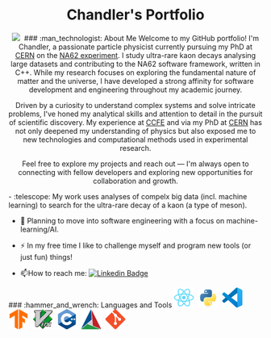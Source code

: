 <div id="header" align="center">
  <h1>Chandler's Portfolio</h1>
</div>
<div align="center">
  <img src="https://media.giphy.com/media/l0Iy1R9uttEN2KCXe/giphy.gif" height="200"/>
  <img src="https://komarev.com/ghpvc/?username=ChandlerKenworthy&style=flat-square&color=blue" alt=""/>
  <break />
  ### :man_technologist: About Me
Welcome to my GitHub portfolio! I'm Chandler, a passionate particle physicist currently pursuing my PhD at <a href="https://home.cern">CERN</a> on the <a href="https://na62.web.cern.ch">NA62 experiment</a>. I study ultra-rare kaon decays analysing large datasets and contributing to the NA62 software framework, written in C++. While my research focuses on exploring the fundamental nature of matter and the universe, I have developed a strong affinity for software development and engineering throughout my academic journey.

Driven by a curiosity to understand complex systems and solve intricate problems, I've honed my analytical skills and attention to detail in the pursuit of scientific discovery. My experience at <a href="https://ccfe.ukaea.uk">CCFE</a> and via my PhD at <a href="https://home.cern">CERN</a> has not only deepened my understanding of physics but also exposed me to new technologies and computational methods used in experimental research.

Feel free to explore my projects and reach out — I'm always open to connecting with fellow developers and exploring new opportunities for collaboration and growth.
</div>
<div align="left">
  - :telescope: My work uses analyses of compelx big data (incl. machine learning) to search for the ultra-rare decay of a kaon (a type of meson). 

  - :seedling: Planning to move into software engineering with a focus on machine-learning/AI.
  
  - :zap: In my free time I like to challenge myself and program new tools (or just fun) things!
  
  - :mailbox:How to reach me: [![Linkedin Badge](https://img.shields.io/badge/LinkedIn-blue?style=for-the-badge&logo=linkedin&logoColor=white)](https://www.linkedin.com/in/chandler-kenworthy/)
</div>
<div align="left">
  ### :hammer_and_wrench: Languages and Tools
  <img src="https://github.com/devicons/devicon/blob/master/icons/react/react-original.svg" title="React" alt="React" width="40" height="40"/>&nbsp;
  <img src="https://github.com/devicons/devicon/blob/master/icons/python/python-original.svg" title="Python" alt="Python" width="40" height="40"/>&nbsp;
  <img src="https://github.com/devicons/devicon/blob/master/icons/vscode/vscode-original.svg" title="VSCode" alt="VSCode" width="40" height="40"/>&nbsp;
  <img src="https://github.com/devicons/devicon/blob/master/icons/tensorflow/tensorflow-original.svg" title="TensorFlow" alt="TensorFlow" width="40" height="40"/>&nbsp;
  <img src="https://github.com/devicons/devicon/blob/master/icons/vim/vim-original.svg" title="Vim" alt="Vim" width="40" height="40"/>&nbsp;
  <img src="https://github.com/devicons/devicon/blob/master/icons/cplusplus/cplusplus-original.svg" title="C++" alt="CPlusPlus" width="40" height="40"/>&nbsp;
  <img src="https://github.com/devicons/devicon/blob/master/icons/cmake/cmake-original.svg" title="CMake" alt="CMake" width="40" height="40"/>&nbsp;
  <img src="https://github.com/devicons/devicon/blob/master/icons/git/git-original.svg" title="Git" alt="Git" width="40" height="40"/>&nbsp;
</div>
